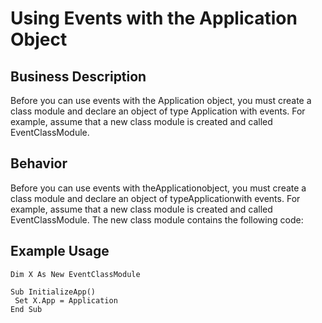 # Using Events with the Application Object

## Business Description
Before you can use events with the Application object, you must create a class module and declare an object of type Application with events. For example, assume that a new class module is created and called EventClassModule.

## Behavior
Before you can use events with theApplicationobject, you must create a class module and declare an object of typeApplicationwith events. For example, assume that a new class module is created and called EventClassModule. The new class module contains the following code:

## Example Usage
```vba
Dim X As New EventClassModule 
 
Sub InitializeApp() 
 Set X.App = Application 
End Sub
```